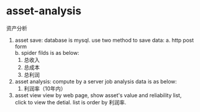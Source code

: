 # asset-analysis
资产分析

1. asset save: 
    database is mysql.
    use two method to save data:
    a. http post form  
    b. spider
    filds is as below:
    1. 总收入
    2. 总成本
    3. 总利润
2. asset analysis:
    compute by a server job
    analysis data is as below:
    1. 利润率（10年内）
3. asset view 
    view by web page, show asset's value and reliability list, click to view the detial.
    list is order by 利润率.

